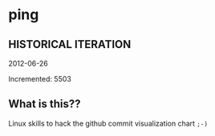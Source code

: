 # ping

## HISTORICAL ITERATION
2012-06-26

Incremented: 5503

## What is this?? 
Linux skills to hack the github commit visualization chart `;-)`
